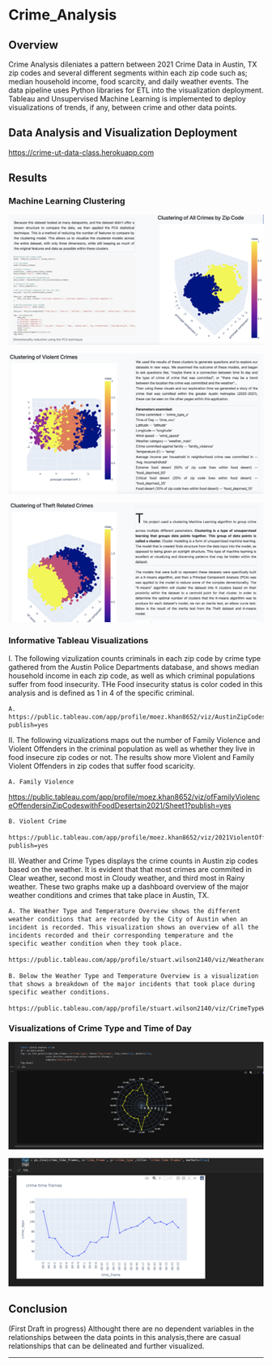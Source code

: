 # Crime_Analysis
## Overview 

Crime Analysis dileniates a pattern between 2021 Crime Data in Austin, TX zip codes and several different segments within each zip code such as; median household income, food scarcity, and daily weather events. The data pipeline uses Python libraries for  ETL into the visualization deployment. Tableau and Unsupervised Machine Learning is implemented to deploy visualizations of trends, if any, between crime and other data points. 

## Data Analysis and Visualization Deployment

https://crime-ut-data-class.herokuapp.com


## Results 

### Machine Learning Clustering     

![Unsupervised Machine Leanring](https://github.com/ChristopheGarcia1/Crime_Analysis-/blob/65b9c8544752c5540e5f888390dd32f4b13f3279/CA_README_IMG/Screenshot%202022-01-29%20at%2011.01.38%20AM.png)

![Unsupervised Machine Learning](https://github.com/ChristopheGarcia1/Crime_Analysis-/blob/65b9c8544752c5540e5f888390dd32f4b13f3279/CA_README_IMG/Screenshot%202022-01-29%20at%2010.39.08%20AM.png)

![Unsupervised Machine Leanring](https://github.com/ChristopheGarcia1/Crime_Analysis-/blob/65b9c8544752c5540e5f888390dd32f4b13f3279/CA_README_IMG/Screenshot%202022-01-29%20at%2011.01.56%20AM.png)

### Informative Tableau Visualizations

I. The following vizulization counts criminals in each zip code by crime type gathered from the Austin Police Departments database, and shows median household income in each zip code, as well as which criminal populations suffer from food insecurity. THe Food insecurity status is color coded in this analysis and is defined as 1 in 4 of the specific criminal. 

    A. https://public.tableau.com/app/profile/moez.khan8652/viz/AustinZipCodesthatare25orMoreFoodInsecurebasedonTypesofCrimeAvgHouseholdIncomein2021/Sheet1?publish=yes

II. The following vizualizations maps out the number of Family Violence and Violent Offenders in the criminal population as well as whether they live in food insecure zip codes or not. The results show more Violent and Family Violent Offenders in zip codes that suffer food scaricity.

    A. Family Violence
   
   https://public.tableau.com/app/profile/moez.khan8652/viz/ofFamilyViolenceOffendersinZipCodeswithFoodDesertsin2021/Sheet1?publish=yes

    
    B. Violent Crime 
   
    https://public.tableau.com/app/profile/moez.khan8652/viz/2021ViolentOffendersinFoodDeserts/Sheet1?publish=yes

III. Weather and Crime Types displays the crime counts in Austin zip codes based on the weather. It is evident that that most crimes are commited in Clear weather, second most in Cloudy weather, and third most in Rainy weather.  These two graphs make up a dashboard overview of the major weather conditions and crimes that take place in Austin, TX.

    A. The Weather Type and Temperature Overview shows the different weather conditions that are recorded by the City of Austin when an incident is recorded. This visualization shows an overview of all the incidents recorded and their corresponding temperature and the specific weather condition when they took place.

    https://public.tableau.com/app/profile/stuart.wilson2140/viz/WeatherandCrimeTypesDashboard/WeatherandCrimeTypesDashboard

    B. Below the Weather Type and Temperature Overview is a visualization that shows a breakdown of the major incidents that took place during specific weather conditions.

    https://public.tableau.com/app/profile/stuart.wilson2140/viz/CrimeTypeWeatherConditionFinal/CrimeTypeWeatherCondition

### Visualizations of Crime Type and Time of Day

![Cimes By Time of Day](https://github.com/ChristopheGarcia1/Crime_Analysis-/blob/65b9c8544752c5540e5f888390dd32f4b13f3279/CA_README_IMG/Screenshot%20(379).png)


![Crime Count By Time of Day](https://github.com/ChristopheGarcia1/Crime_Analysis-/blob/65b9c8544752c5540e5f888390dd32f4b13f3279/CA_README_IMG/Screenshot%20(380).png)


## Conclusion 

(First Draft in progress) Althought there are no dependent variables in the relationships between the data points in this analysis,there are casual relationships that can be delineated and further visualized. 


-------------------------------------------------------------------------------------------------------------